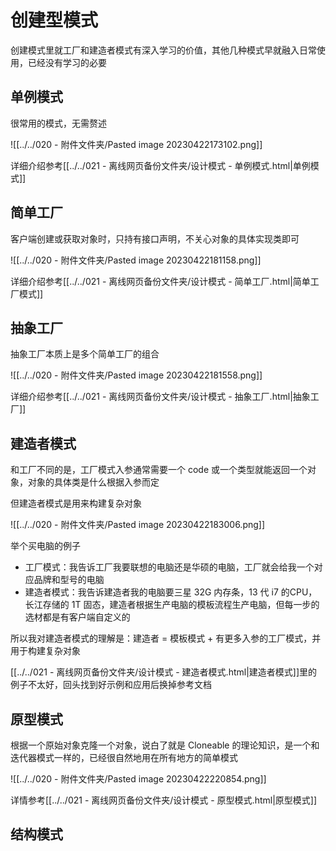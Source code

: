 
# 创建型模式

创建模式里就工厂和建造者模式有深入学习的价值，其他几种模式早就融入日常使用，已经没有学习的必要

## 单例模式

很常用的模式，无需赘述

![[../../020 - 附件文件夹/Pasted image 20230422173102.png]]

详细介绍参考[[../../021 - 离线网页备份文件夹/设计模式 - 单例模式.html|单例模式]]

## 简单工厂

客户端创建或获取对象时，只持有接口声明，不关心对象的具体实现类即可

![[../../020 - 附件文件夹/Pasted image 20230422181158.png]]

详细介绍参考[[../../021 - 离线网页备份文件夹/设计模式 - 简单工厂.html|简单工厂模式]]

## 抽象工厂

抽象工厂本质上是多个简单工厂的组合

![[../../020 - 附件文件夹/Pasted image 20230422181558.png]]

详细介绍参考[[../../021 - 离线网页备份文件夹/设计模式 - 抽象工厂.html|抽象工厂]]

## 建造者模式

和工厂不同的是，工厂模式入参通常需要一个 code 或一个类型就能返回一个对象，对象的具体类是什么根据入参而定

但建造者模式是用来构建复杂对象

![[../../020 - 附件文件夹/Pasted image 20230422183006.png]]

举个买电脑的例子

- 工厂模式：我告诉工厂我要联想的电脑还是华硕的电脑，工厂就会给我一个对应品牌和型号的电脑
- 建造者模式：我告诉建造者我的电脑要三星 32G 内存条，13 代 i7 的CPU，长江存储的 1T 固态，建造者根据生产电脑的模板流程生产电脑，但每一步的选材都是有客户端自定义的

所以我对建造者模式的理解是：建造者 = 模板模式 + 有更多入参的工厂模式，并用于构建复杂对象

[[../../021 - 离线网页备份文件夹/设计模式 - 建造者模式.html|建造者模式]]里的例子不太好，回头找到好示例和应用后换掉参考文档


## 原型模式

根据一个原始对象克隆一个对象，说白了就是 Cloneable 的理论知识，是一个和迭代器模式一样的，已经很自然地用在所有地方的简单模式

![[../../020 - 附件文件夹/Pasted image 20230422220854.png]]

详情参考[[../../021 - 离线网页备份文件夹/设计模式 - 原型模式.html|原型模式]]

## 结构模式

